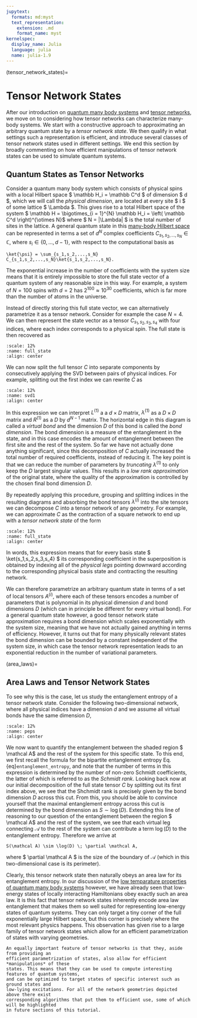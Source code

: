 ```yaml
---
jupytext:
  formats: md:myst
  text_representation:
    extension: .md
    format_name: myst
kernelspec:
  display_name: Julia
  language: julia
  name: julia-1.9
---
```


(tensor_network_states)=
# Tensor Network States

After our introduction on [quantum many body systems](many_body_intro) and
[tensor networks](tensor_networks), we move on to considering how tensor networks can
characterize many-body systems. We start with a constructive approach to approximating an
arbitrary quantum state by a *tensor network state*. We then qualify in what settings such a
representation is efficient, and introduce several classes of tensor network states used in
different settings. We end this section by broadly commenting on how efficient manipulations
of tensor network states can be used to simulate quantum systems.

## Quantum States as Tensor Networks

Consider a quantum many body system which consists of physical spins with a local Hilbert
space $ \mathbb H_i = \mathbb C^d $ of dimension $ d $, which we will call the *physical
dimension*, are located at every site $ i $ of some lattice $ \Lambda $. This gives rise to
a total Hilbert space of the system $ \mathbb H = \bigotimes_{i = 1}^{N} \mathbb H_i =
\left( \mathbb C^d \right)^{\otimes N}$ where $ N = |\Lambda| $ is the total number of sites
in the lattice. A general quantum state in this [many-body Hilbert space](many_body) can be
represented in terms a set of $d^N$ complex coefficients $C_{s_1,s_2,...,s_N} \in \mathbb
C$, where $s_i\in \{0,...,d-1\}$, with respect to the computational basis as

```{math}
\ket{\psi} = \sum_{s_1,s_2,...,s_N} C_{s_1,s_2,...,s_N}\ket{s_1,s_2,...,s_N}.
```

The exponential increase in the number of coefficients with the system size means that it is
entirely impossible to store the full state vector of a quantum system of any reasonable
size in this way. For example, a system of $N=100$ spins with $d=2$ has $2^{100} \approx
10^{30}$ coefficients, which is far more than the number of atoms in the universe.

Instead of directly storing this full state vector, we can alternatively parametrize it as a
tensor network. Consider for example the case $N=4$. We can then represent the state vector
as a tensor $C_{s_1,s_2,s_3,s_4}$ with four indices, where each index corresponds to a
physical spin. The full state is then recovered as

```{figure} ../_static/TensorNetworkStates/full_state.svg
:scale: 12%
:name: full_state
:align: center
```
We can now split the full tensor $C$ into separate components by consecutively applying the
SVD between pairs of physical indices. For example, splitting out the first index we can
rewrite $C$ as

 ```{figure} ../_static/TensorNetworkStates/svd1.svg
:scale: 12%
:name: svd1
:align: center
```

In this expression we can interpret $L^{(1)}$ a a $d \times D$ matrix, $\lambda^{(1)}$ as a
$D \times D$ matrix and $R^{(1)}$ as a $D$ by $d^{N-1}$ matrix. The horizontal edge in this
diagram is called a *virtual bond* and the dimension $D$ of this bond is called the *bond
dimension*. The bond dimension is a measure of the entanglement in the state, and in this
case encodes the amount of entanglement between the first site and the rest of the system.
So far we have not actually done anything significant, since this decomposition of $C$
actually increased the total number of required coefficients, instead of reducing it. The
key point is that we can reduce the number of parameters by *truncating* $\lambda^{(1)}$ to
only keep the $D$ largest singular values. This results in a *low rank approximation* of the
original state, where the quality of the approximation is controlled by the chosen final
bond dimension $D$.

By repeatedly applying this procedure, grouping and splitting indices in the resulting
diagrams and absorbing the bond tensors $\lambda^{(i)}$ into the site tensors we can
decompose $C$ into a tensor network of any geometry. For example, we can approximate $C$ as
the contraction of a square network to end up with a *tensor network state* of the form

```{figure} ../_static/TensorNetworkStates/tn_state.svg
:scale: 12%
:name: full_state
:align: center
```

In words, this expression means that for every basis state $ \ket{s_1,s_2,s_3,s_4} $ its
corresponding coefficient in the superposition is obtained by indexing all of the *physical
legs* pointing downward according to the corresponding physical basis state and contracting
the resulting network.

We can therefore parametrize an arbitrary quantum state in terms of a set of local tensors
$A^{(i)}$, where each of these tensors encodes a number of parameters that is polynomial in
its physical dimension $d$ and bond dimensions $D$ (which can in principle be different for
every virtual bond). For a general quantum state however, a good tensor network state
approximation requires a bond dimension which scales exponentially with the system size,
meaning that we have not actually gained anything in terms of efficiency. However, it turns
out that for many physically relevant states the bond dimension can be bounded by a constant
independent of the system size, in which case the tensor network representation leads to an
exponential reduction in the number of variational parameters.

(area_laws)=
## Area Laws and Tensor Network States

To see why this is the case, let us study the entanglement entropy of a tensor network
state. Consider the following two-dimensional network, where all physical indices have a
dimension $d$ and we assume all virtual bonds have the same dimension $D$,

```{figure} ../_static/TensorNetworkStates/peps.svg
:scale: 12%
:name: peps
:align: center
```

We now want to quantify the entanglement between the shaded region $ \mathcal A$ and the
rest of the system for this specific state. To this end, we first recall the formula for the
bipartite entanglement entropy Eq. {eq}`entanglement_entropy`, and note that the number of
terms in this expression is determined by the number of non-zero Schmidt coefficients, the
latter of which is referred to as the *Schmidt rank*. Looking back now at our initial
decomposition of the full state tensor $C$ by splitting out its first index above, we see
that the Shchmidt rank is precisely given by the bond dimension $D$ across this cut. From
this, you should be able to convince yourself that the maximal entanglement entropy across
this cut is determined by the bond dimension as $S \sim \log(D)$. Extending this line of
reasoning to our question of the entanglement between the region $ \mathcal A$ and the rest
of the system, we see that each virtual leg connecting $\mathcal A$ to the rest of the
system can contribute a term $\log(D)$ to the entanglement entropy. Therefore we arrive at

```{math}
S(\mathcal A) \sim \log(D) \; \partial \mathcal A,
```

where $ \partial \mathcal A $ is the size of the boundary of $\mathcal A$ (which in this
two-dimensional case is its perimeter).

Clearly, this tensor network state then naturally obeys an area law for its entanglement
entropy. In our discussion of the
[low temparature properties of quantum many body systems](zero_temp) however, we have
already seen that low-energy states of locally interacting Hamiltonians obey exactly such an
area law. It is this fact that tensor network states inherently encode area law entanglement
that makes them so well suited for representing low-energy states of quantum systems. They
can only target a tiny corner of the full exponentially large Hilbert space, but this corner
is precisely where the most relevant physics happens. This observation has given rise to a
large family of tensor network states which allow for an efficient parametrization of states
with varying geometries.

<!-- TODO: figure with MPS, PEPS, tree, MERA, ... -->

```{note}
An equally important feature of tensor networks is that they, aside from providing an
efficient parametrization of states, also allow for efficient *manipulations* of these
states. This means that they can be used to compute interesting features of quantum systems,
and can be optimized to target states of specific interest such as ground states and
low-lying excitations. For all of the network geometries depicted above there exist
corresponding algorithms that put them to efficient use, some of which will be highlighted
in future sections of this tutorial.
```

<!-- TODO: any more details on algorithms here? -->
